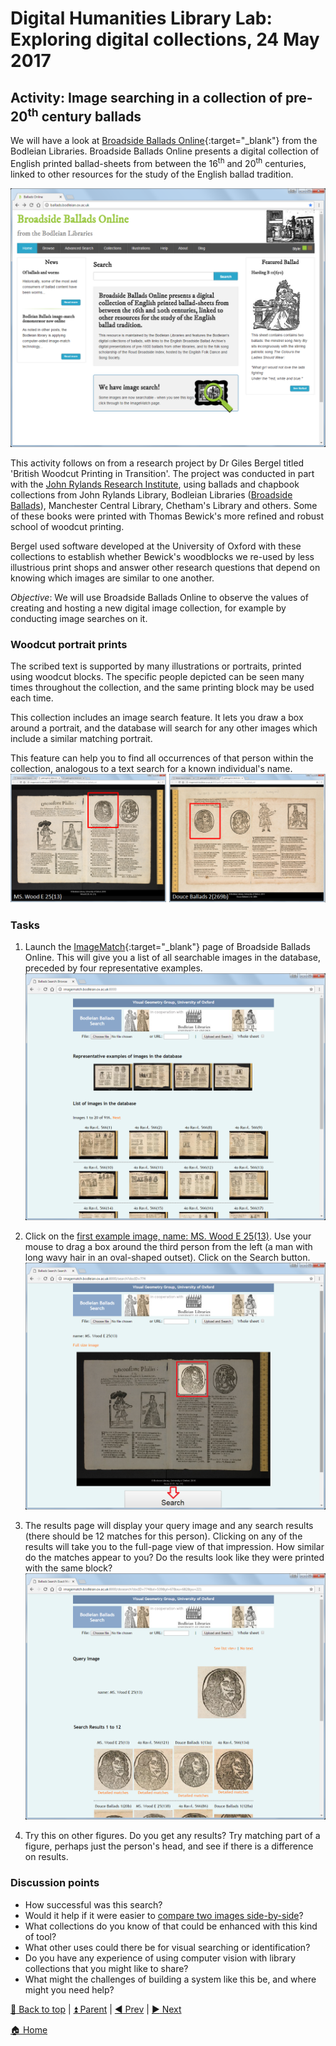 ﻿# Digital Humanities Library Lab: Exploring digital collections, 24 May 2017

## Activity: Image searching in a collection of pre-20<sup>th</sup> century ballads
We will have a look at [Broadside Ballads Online](http://ballads.bodleian.ox.ac.uk/){:target="_blank"} from the Bodleian Libraries. Broadside Ballads Online presents a digital collection of English printed ballad-sheets from between the 16<sup>th</sup> and 20<sup>th</sup> centuries, linked to other resources for the study of the English ballad tradition. 

![Broadside Ballads Online homepage](img/bal-110.png)

This activity follows on from a research project by Dr Giles Bergel titled 'British Woodcut Printing in Transition'. The project was conducted in part with the [John Rylands Research Institute](http://www.jrri.manchester.ac.uk/), using ballads and chapbook collections from John Rylands Library, Bodleian Libraries ([Broadside Ballads](http://ballads.bodleian.ox.ac.uk/)), Manchester Central Library, Chetham's Library and others. Some of these books were printed with Thomas Bewick's more refined and robust school of woodcut printing. 

Bergel used software developed at the University of Oxford with these collections to establish whether Bewick's woodblocks we re-used by less illustrious print shops and answer other research questions that depend on knowing which images are similar to one another.

_Objective_: We will use Broadside Ballads Online to observe the values of creating and hosting a new digital image collection, for example by conducting image searches on it.


### Woodcut portrait prints
The scribed text is supported by many illustrations or portraits, printed using woodcut blocks. The specific people depicted can be seen many times throughout the collection, and the same printing block may be used each time.

This collection includes an image search feature. It lets you draw a box around a portrait, and the database will search for any other images which include a similar matching portrait.

This feature can help you to find all occurrences of that person within the collection, analogous to a text search for a known individual's name.
![One portrait reoccurring](img/bal-115.png)

### Tasks
1. Launch the [ImageMatch](http://imagematch.bodleian.ox.ac.uk:8000/){:target="_blank"} page of Broadside Ballads Online. This will give you a list of all searchable images in the database, preceded by four representative examples. 
![ImageMatch start page](img/bal-120.png)

2. Click on the [first example image, name: MS. Wood E 25(13)](http://imagematch.bodleian.ox.ac.uk:8000/search?docID=774). Use your mouse to drag a box around the third person from the left (a man with long wavy hair in an oval-shaped outset). Click on the Search button.
![Draw a box and search](img/bal-130.png)

3. The results page will display your query image and any search results (there should be 12 matches for this person). Clicking on any of the results will take you to the full-page view of that impression. How similar do the matches appear to you? Do the results look like they were printed with the same block?
![Search results](img/bal-140.png)

4. Try this on other figures. Do you get any results? Try matching part of a figure, perhaps just the person's head, and see if there is a difference on results.

### Discussion points

- How successful was this search?
- Would it help if it were easier to [compare two images side-by-side](http://imagematch.bodleian.ox.ac.uk:8000/register?docID1=857&docID2=611&xl=382.00&xu=477.00&yl=255.00&yu=389.00)?
- What collections do you know of that could be enhanced with this kind of tool?
- What other uses could there be for visual searching or identification?
- Do you have any experience of using computer vision with library collections that you might like to share?
- What might the challenges of building a system like this be, and where might you need help?


[:arrow_up_small: Back to top](#activity-image-searching-in-a-collection-of-pre-20th-century-ballads) | [:arrow_double_up: Parent](index.html) | [:arrow_backward: Prev](welcome.html) | [:arrow_forward: Next](jstorta.html)

[:house: Home](/) 